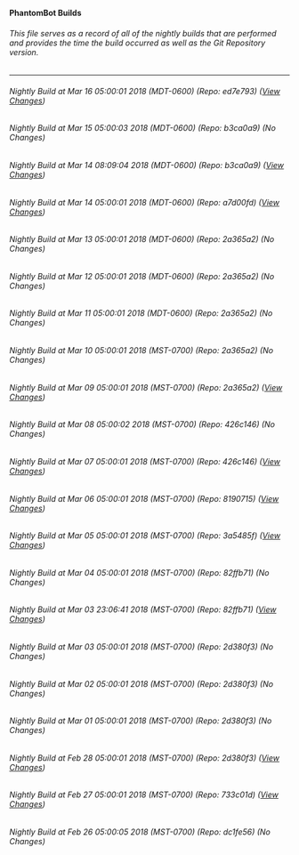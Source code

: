 **PhantomBot Builds**

###### This file serves as a record of all of the nightly builds that are performed and provides the time the build occurred as well as the Git Repository version.
-------------------------------------------------------------------------------------------------------------
###### Nightly Build at Mar 16 05:00:01 2018 (MDT-0600) (Repo: ed7e793) ([View Changes](https://github.com/PhantomBot/PhantomBot/compare/b3ca0a9...ed7e793))
###### Nightly Build at Mar 15 05:00:03 2018 (MDT-0600) (Repo: b3ca0a9) (No Changes)
###### Nightly Build at Mar 14 08:09:04 2018 (MDT-0600) (Repo: b3ca0a9) ([View Changes](https://github.com/PhantomBot/PhantomBot/compare/a7d00fd...b3ca0a9))
###### Nightly Build at Mar 14 05:00:01 2018 (MDT-0600) (Repo: a7d00fd) ([View Changes](https://github.com/PhantomBot/PhantomBot/compare/2a365a2...a7d00fd))
###### Nightly Build at Mar 13 05:00:01 2018 (MDT-0600) (Repo: 2a365a2) (No Changes)
###### Nightly Build at Mar 12 05:00:01 2018 (MDT-0600) (Repo: 2a365a2) (No Changes)
###### Nightly Build at Mar 11 05:00:01 2018 (MDT-0600) (Repo: 2a365a2) (No Changes)
###### Nightly Build at Mar 10 05:00:01 2018 (MST-0700) (Repo: 2a365a2) (No Changes)
###### Nightly Build at Mar 09 05:00:01 2018 (MST-0700) (Repo: 2a365a2) ([View Changes](https://github.com/PhantomBot/PhantomBot/compare/426c146...2a365a2))
###### Nightly Build at Mar 08 05:00:02 2018 (MST-0700) (Repo: 426c146) (No Changes)
###### Nightly Build at Mar 07 05:00:01 2018 (MST-0700) (Repo: 426c146) ([View Changes](https://github.com/PhantomBot/PhantomBot/compare/8190715...426c146))
###### Nightly Build at Mar 06 05:00:01 2018 (MST-0700) (Repo: 8190715) ([View Changes](https://github.com/PhantomBot/PhantomBot/compare/3a5485f...8190715))
###### Nightly Build at Mar 05 05:00:01 2018 (MST-0700) (Repo: 3a5485f) ([View Changes](https://github.com/PhantomBot/PhantomBot/compare/82ffb71...3a5485f))
###### Nightly Build at Mar 04 05:00:01 2018 (MST-0700) (Repo: 82ffb71) (No Changes)
###### Nightly Build at Mar 03 23:06:41 2018 (MST-0700) (Repo: 82ffb71) ([View Changes](https://github.com/PhantomBot/PhantomBot/compare/2d380f3...82ffb71))
###### Nightly Build at Mar 03 05:00:01 2018 (MST-0700) (Repo: 2d380f3) (No Changes)
###### Nightly Build at Mar 02 05:00:01 2018 (MST-0700) (Repo: 2d380f3) (No Changes)
###### Nightly Build at Mar 01 05:00:01 2018 (MST-0700) (Repo: 2d380f3) (No Changes)
###### Nightly Build at Feb 28 05:00:01 2018 (MST-0700) (Repo: 2d380f3) ([View Changes](https://github.com/PhantomBot/PhantomBot/compare/733c01d...2d380f3))
###### Nightly Build at Feb 27 05:00:01 2018 (MST-0700) (Repo: 733c01d) ([View Changes](https://github.com/PhantomBot/PhantomBot/compare/dc1fe56...733c01d))
###### Nightly Build at Feb 26 05:00:05 2018 (MST-0700) (Repo: dc1fe56) (No Changes)
